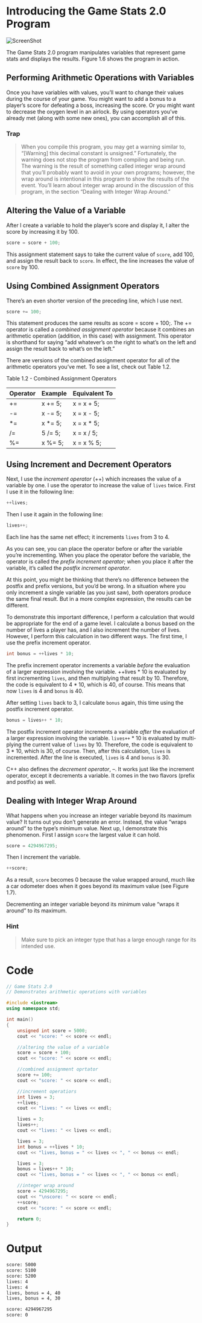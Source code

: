 # Introducing the Game Stats 2.0 Program

![ScreenShot](../../../web/Beginning_Cpp_Through_Game_Programming/Image_058.gif)

The Game Stats 2.0 program manipulates variables that represent game stats and displays the results. Figure 1.6 shows the program in action.

## Performing Arithmetic Operations with Variables

Once you have variables with values, you’ll want to change their values during the course of your game. You might want to add a bonus to a player’s score for defeating a boss, increasing the score. Or you might want to decrease the oxygen level in an airlock. By using operators you’ve already met (along with some new ones), you can accomplish all of this.

### Trap
> When you compile this program, you may get a warning similar to, “[Warning] this decimal constant is unsigned.” Fortunately, the warning does not stop the program from compiling and being run. The warning is the result of something called integer wrap around that you’ll probably want to avoid in your own programs; however, the wrap around is intentional in this program to show the results of the event. You’ll learn about integer wrap around in the discussion of this program, in the section “Dealing with Integer Wrap Around.”

## Altering the Value of a Variable

After I create a variable to hold the player’s score and display it, I alter the score by increasing it by 100.
```cpp
score = score + 100;
```

This assignment statement says to take the current value of `score`, add 100, and
assign the result back to `score`. In effect, the line increases the value of `score` by 100.

## Using Combined Assignment Operators

There’s an even shorter version of the preceding line, which I use next.

```cpp
score += 100;
```

This statement produces the same results as score = score + 100;. The += operator is called a *combined assignment operator* because it combines an arithmetic operation (addition, in this case) with assignment. This operator is shorthand for saying “add whatever’s on the right to what’s on the left and assign the result back to what’s on the left.”

There are versions of the combined assignment operator for all of the arithmetic operators you’ve met. To see a list, check out Table 1.2.

Table 1.2 - Combined Assignment Operators

| Operator | Example | Equivalent To |
|----------|---------|---------------|
| +=       | x += 5; | x = x + 5;    |
| -=       | x -= 5; | x = x - 5;    |
| *=       | x *= 5; | x = x * 5;    |
| /=       | 5 /= 5; | x = x / 5;    |
| %=       | x %= 5; | x = x % 5;    |

## Using Increment and Decrement Operators

Next, I use the *increment operator* (++) which increases the value of a variable by one. I use the operator to increase the value of `lives` twice. First I use it in the following line:

```cpp
++lives;
```

Then I use it again in the following line:

```cpp
lives++;
```

Each line has the same net effect; it increments `lives` from 3 to 4.

As you can see, you can place the operator before or after the variable you’re incrementing. When you place the operator before the variable, the operator is called the *prefix increment operator*; when you place it after the variable, it’s called the *postfix increment operator*.

At this point, you might be thinking that there’s no difference between the postfix and prefix versions, but you’d be wrong. In a situation where you only increment a single variable (as you just saw), both operators produce the same final result. But in a more complex expression, the results can be different.

To demonstrate this important difference, I perform a calculation that would be appropriate for the end of a game level. I calculate a bonus based on the number of lives a player has, and I also increment the number of lives. However, I perform this calculation in two different ways. The first time, I use the prefix increment operator.

```cpp
int bonus = ++lives * 10;
```

The prefix increment operator increments a variable *before* the evaluation of a larger expression involving the variable. ++lives * 10 is evaluated by first incrementing `lives`, and then multiplying that result by 10. Therefore, the code is equivalent to 4 * 10, which is 40, of course. This means that now `lives` is 4 and `bonus` is 40.

After setting `lives` back to 3, I calculate `bonus` again, this time using the postfix increment operator.

```cpp
bonus = lives++ * 10;
```

The postfix increment operator increments a variable *after* the evaluation of a larger expression involving the variable. `lives++` * 10 is evaluated by multi- plying the current value of `lives` by 10. Therefore, the code is equivalent to 3 * 10, which is 30, of course. Then, after this calculation, `lives` is incremented. After the line is executed, `lives` is 4 and `bonus` is 30.

C++ also defines the *decrement operator*, –. It works just like the increment operator, except it decrements a variable. It comes in the two flavors (prefix and postfix) as well.

## Dealing with Integer Wrap Around

What happens when you increase an integer variable beyond its maximum value? It turns out you don’t generate an error. Instead, the value “wraps around” to the type’s minimum value. Next up, I demonstrate this phenomenon. First I assign `score` the largest value it can hold.

```cpp
score = 4294967295;
```

Then I increment the variable.

```cpp
++score;
```

As a result, `score` becomes 0 because the value wrapped around, much like a car odometer does when it goes beyond its maximum value (see Figure 1.7).

Decrementing an integer variable beyond its minimum value “wraps it around” to its maximum.

### Hint
> Make sure to pick an integer type that has a large enough range for its intended use.

# Code
```cpp
// Game Stats 2.0
// Demonstrates arithmetic operations with variables

#include <iostream>
using namespace std;

int main()
{
	unsigned int score = 5000;
	cout << "score: " << score << endl;

	//altering the value of a variable
	score = score + 100;
	cout << "score: " << score << endl;

	//combined assignment oprtator
	score += 100;
	cout << "score: " << score << endl;

	//increment operatiors 
	int lives = 3;
	++lives;
	cout << "lives: " << lives << endl;

	lives = 3;
	lives++;
	cout << "lives: " << lives << endl;

	lives = 3;
	int bonus = ++lives * 10;
	cout << "lives, bonus = " << lives << ", " << bonus << endl;

	lives = 3;
	bonus = lives++ * 10;
	cout << "lives, bonus = " << lives << ", " << bonus << endl;

	//integer wrap around
	score = 4294967295;
	cout << "\nscore: " << score << endl;
	++score;
	cout << "score: " << score << endl;

	return 0;
}
```

# Output
```txt
score: 5000
score: 5100
score: 5200
lives: 4
lives: 4
lives, bonus = 4, 40
lives, bonus = 4, 30

score: 4294967295
score: 0
```